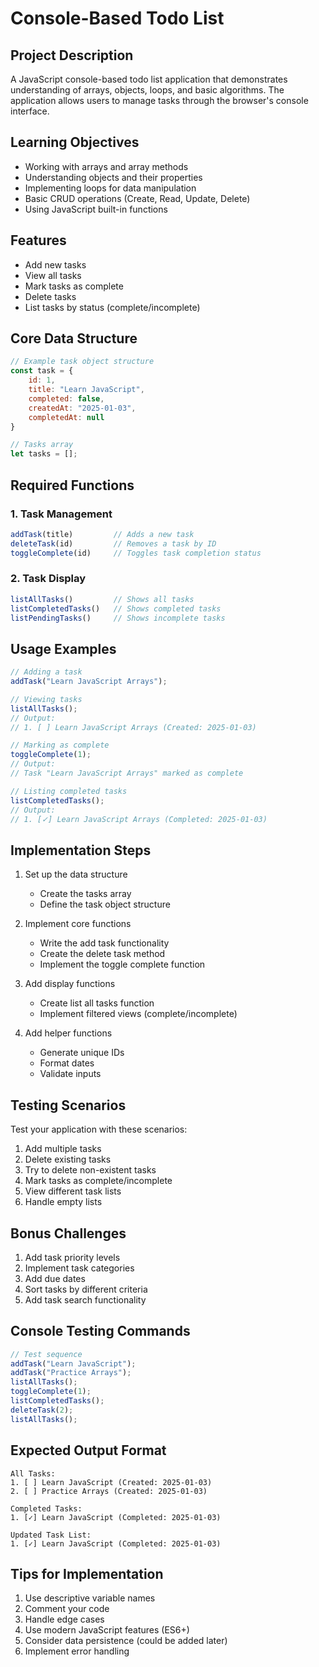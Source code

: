 # Console-Based Todo List

## Project Description
A JavaScript console-based todo list application that demonstrates understanding of arrays, objects, loops, and basic algorithms. The application allows users to manage tasks through the browser's console interface.

## Learning Objectives
- Working with arrays and array methods
- Understanding objects and their properties
- Implementing loops for data manipulation
- Basic CRUD operations (Create, Read, Update, Delete)
- Using JavaScript built-in functions

## Features
- Add new tasks
- View all tasks
- Mark tasks as complete
- Delete tasks
- List tasks by status (complete/incomplete)

## Core Data Structure
```javascript
// Example task object structure
const task = {
    id: 1,
    title: "Learn JavaScript",
    completed: false,
    createdAt: "2025-01-03",
    completedAt: null
}

// Tasks array
let tasks = [];
```

## Required Functions

### 1. Task Management
```javascript
addTask(title)         // Adds a new task
deleteTask(id)         // Removes a task by ID
toggleComplete(id)     // Toggles task completion status
```

### 2. Task Display
```javascript
listAllTasks()         // Shows all tasks
listCompletedTasks()   // Shows completed tasks
listPendingTasks()     // Shows incomplete tasks
```

## Usage Examples
```javascript
// Adding a task
addTask("Learn JavaScript Arrays");

// Viewing tasks
listAllTasks();
// Output:
// 1. [ ] Learn JavaScript Arrays (Created: 2025-01-03)

// Marking as complete
toggleComplete(1);
// Output:
// Task "Learn JavaScript Arrays" marked as complete

// Listing completed tasks
listCompletedTasks();
// Output:
// 1. [✓] Learn JavaScript Arrays (Completed: 2025-01-03)
```

## Implementation Steps

1. Set up the data structure
   - Create the tasks array
   - Define the task object structure

2. Implement core functions
   - Write the add task functionality
   - Create the delete task method
   - Implement the toggle complete function

3. Add display functions
   - Create list all tasks function
   - Implement filtered views (complete/incomplete)

4. Add helper functions
   - Generate unique IDs
   - Format dates
   - Validate inputs

## Testing Scenarios

Test your application with these scenarios:
1. Add multiple tasks
2. Delete existing tasks
3. Try to delete non-existent tasks
4. Mark tasks as complete/incomplete
5. View different task lists
6. Handle empty lists

## Bonus Challenges

1. Add task priority levels
2. Implement task categories
3. Add due dates
4. Sort tasks by different criteria
5. Add task search functionality

## Console Testing Commands
```javascript
// Test sequence
addTask("Learn JavaScript");
addTask("Practice Arrays");
listAllTasks();
toggleComplete(1);
listCompletedTasks();
deleteTask(2);
listAllTasks();
```

## Expected Output Format
```
All Tasks:
1. [ ] Learn JavaScript (Created: 2025-01-03)
2. [ ] Practice Arrays (Created: 2025-01-03)

Completed Tasks:
1. [✓] Learn JavaScript (Completed: 2025-01-03)

Updated Task List:
1. [✓] Learn JavaScript (Completed: 2025-01-03)
```

## Tips for Implementation
1. Use descriptive variable names
2. Comment your code
3. Handle edge cases
4. Use modern JavaScript features (ES6+)
5. Consider data persistence (could be added later)
6. Implement error handling
